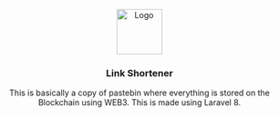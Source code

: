 <p align="center">
  
  <a href="https://cyrexag.com">
    <img src="https://cyrexag.com/assets/branding/logo.png" alt="Logo" width="80" height="80">
  </a>

  <h3 align="center">Link Shortener</h3>
  


  <p align="center">
This is basically a copy of pastebin where everything is stored on the Blockchain using WEB3. This is made using Laravel 8.
  </p>
</p>
